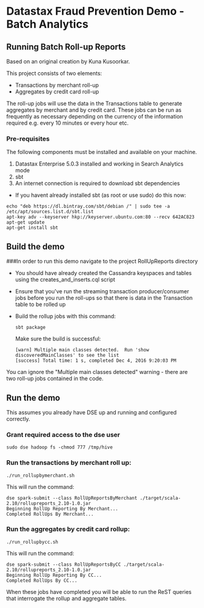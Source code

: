 # Datastax Fraud Prevention Demo - Batch Analytics

## Running Batch Roll-up Reports

Based on an original creation by Kuna Kusoorkar.

This project consists of two elements:
   
* Transactions by merchant roll-up
* Aggregates by credit card roll-up

The roll-up jobs will use the data in the Transactions table to generate aggregates by merchant and by credit card. These jobs can be run as frequently as necessary depending on the currency of the information required e.g. every 10 minutes or every hour etc.

### Pre-requisites
The following components must be installed and available on your machine.

  1. Datastax Enterprise 5.0.3 installed and working in Search Analytics mode
  2. sbt
  3. An internet connection is required to download sbt dependencies

  * If you havent already installed sbt (as root or use sudo) do this now:

```
echo "deb https://dl.bintray.com/sbt/debian /" | sudo tee -a /etc/apt/sources.list.d/sbt.list
apt-key adv --keyserver hkp://keyserver.ubuntu.com:80 --recv 642AC823
apt-get update
apt-get install sbt
```

## Build the demo

###In order to run this demo navigate to the project RollUpReports directory

  * You should have already created the Cassandra keyspaces and tables using the creates_and_inserts.cql script
  * Ensure that you've run the streaming transaction producer/consumer jobs before you run the roll-ups so that there is data in the Transaction table to be rolled up

* Build the rollup jobs with this command:

    ```sbt package```
    
    Make sure the build is successful:
    ```
   [warn] Multiple main classes detected.  Run 'show discoveredMainClasses' to see the list
   [success] Total time: 1 s, completed Dec 4, 2016 9:20:03 PM
    ```
You can ignore the "Multiple main classes detected" warning - there are two roll-up jobs contained in the code.

## Run the demo

This assumes you already have DSE up and running and configured correctly.

### Grant required access to the dse user
```
sudo dse hadoop fs -chmod 777 /tmp/hive
```

### Run the transactions by merchant roll up: 

```
./run_rollupbymerchant.sh
```

This will run the command:

```
dse spark-submit --class RollUpReportsByMerchant ./target/scala-2.10/rollupreports_2.10-1.0.jar
Beginning RollUp Reporting By Merchant...
Completed RollUps By Merchant...
```

### Run the aggregates by credit card rollup: 

```
./run_rollupbycc.sh
```

This will run the command:
```
dse spark-submit --class RollUpReportsByCC ./target/scala-2.10/rollupreports_2.10-1.0.jar
Beginning RollUp Reporting By CC...
Completed RollUps By CC...  
```

When these jobs have completed you will be able to run the ReST queries that interrogate the rollup and aggregate tables.
